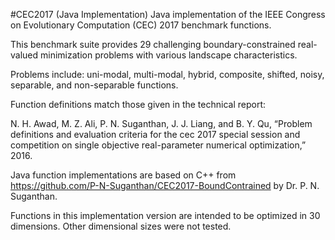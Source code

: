 #CEC2017 (Java Implementation)
Java implementation of the IEEE Congress on Evolutionary Computation (CEC) 2017 benchmark functions.

This benchmark suite provides 29 challenging boundary-constrained real-valued minimization problems with various landscape characteristics.

Problems include: uni-modal, multi-modal, hybrid, composite, shifted, noisy, separable, and non-separable functions.

Function definitions match those given in the technical report:

N. H. Awad, M. Z. Ali, P. N. Suganthan, J. J. Liang, and B. Y. Qu, “Problem definitions and evaluation criteria for the cec 2017 special session and competition on single objective real-parameter numerical optimization,” 2016.

Java function implementations are based on C++ from https://github.com/P-N-Suganthan/CEC2017-BoundContrained by Dr. P. N. Suganthan.

Functions in this implementation version are intended to be optimized in 30 dimensions. Other dimensional sizes were not tested.
